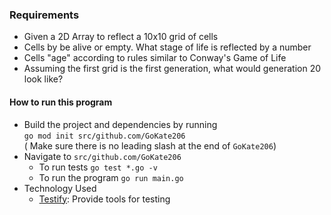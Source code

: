 ### Requirements
- Given a 2D Array to reflect a 10x10 grid of cells
- Cells by be alive or empty. What stage of life is reflected by a number
- Cells "age" according to rules similar to Conway's Game of Life
- Assuming the first grid is the first generation, what would generation 20 look like?

#### How to run this program
- Build the project and dependencies by running<br>
`go mod init src/github.com/GoKate206`<br>
( Make sure there is no leading slash at the end of `GoKate206`)
- Navigate to `src/github.com/GoKate206`
  - To run tests `go test *.go -v`
  - To run the program `go run main.go`
- Technology Used
  - [Testify](https://pkg.go.dev/github.com/stretchr/testify): Provide tools for testing
